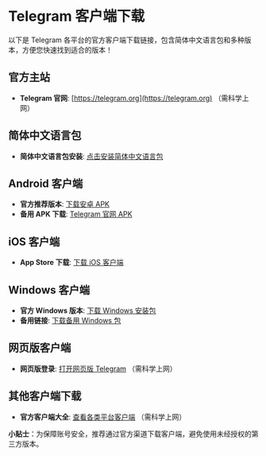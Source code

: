 # Telegram 客户端下载

以下是 Telegram 各平台的官方客户端下载链接，包含简体中文语言包和多种版本，方便您快速找到适合的版本！


## **官方主站**
- **Telegram 官网**: [https://telegram.org](https://telegram.org) （需科学上网）

## **简体中文语言包**
- **简体中文语言包安装**: [点击安装简体中文语言包](https://t.me/setlanguage/classic-zh-cn)

## **Android 客户端**
- **官方推荐版本**: [下载安卓 APK](https://t.me/TAndroidAPK)
- **备用 APK 下载**: [Telegram 官网 APK](https://telegram.org/dl/android/apk)

## **iOS 客户端**
- **App Store 下载**: [下载 iOS 客户端](https://apps.apple.com/cn/app/id686449807)

## **Windows 客户端**
- **官方 Windows 版本**: [下载 Windows 安装包](https://telegram.org/dl/desktop/win)
- **备用链接**: [下载备用 Windows 包](https://t.me/tgfiles)

## **网页版客户端**
- **网页版登录**: [打开网页版 Telegram](https://web.telegram.org) （需科学上网）

## **其他客户端下载**
- **官方客户端大全**: [查看各类平台客户端](https://telegram.org/apps) （需科学上网）

**小贴士**：为保障账号安全，推荐通过官方渠道下载客户端，避免使用未经授权的第三方版本。
